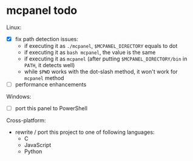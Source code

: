 mcpanel todo
============

Linux:
- [x] fix path detection issues:
  - if executing it as `./mcpanel`, `$MCPANEL_DIRECTORY` equals to dot
  - if executing it as `bash mcpanel`, the value is the same
  - if executing it as `mcpanel` (after putting `$MCPANEL_DIRECTORY/bin` in `PATH`, it detects well)
  - while `$PWD` works with the dot-slash method, it won't work for `mcpanel` method
- [ ] performance enhancements

Windows:
- [ ] port this panel to PowerShell

Cross-platform:
- rewrite / port this project to one of following languages:
  - C
  - JavaScript
  - Python
